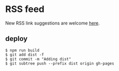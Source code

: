 # RSS feed

New RSS link suggestions are welcome [here](https://github.com/brianbianchi/angularjs-feed/blob/master/src/data/feeds.js).

## deploy

```console
$ npm run build
$ git add dist -f
$ git commit -m "Adding dist"
$ git subtree push --prefix dist origin gh-pages
```
